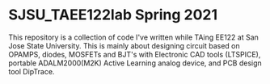 # SJSU_TAEE122lab Spring 2021
This repository is a collection of code I've written while TAing EE122 at San Jose State University. This is mainly about designing circuit based on OPAMPS, diodes, MOSFETs and BJT's with Electronic CAD tools (LTSPICE), portable ADALM2000(M2K) Active Learning analog device, and PCB design tool DipTrace.
